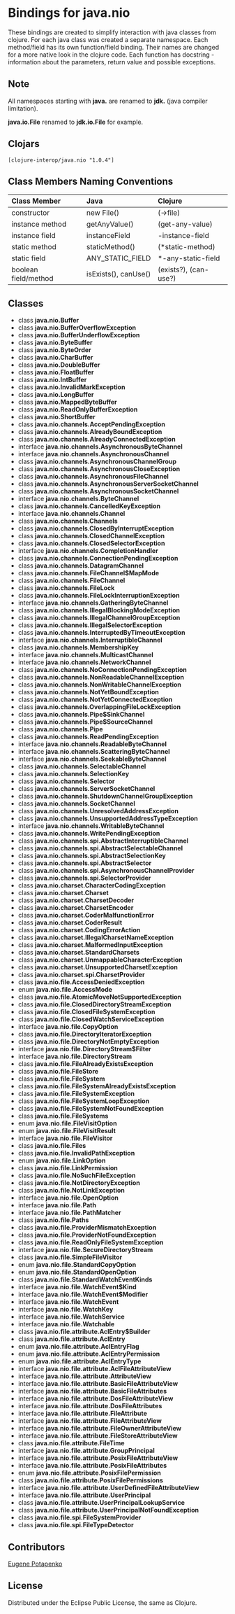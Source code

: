 # Bindings for java.nio

These bindings are created to simplify interaction with java classes from clojure.
For each java class was created a separate namespace.
Each method/field has its own function/field binding.
Their names are changed for a more native look in the clojure code. Each function has docstring - information about the parameters, return value and possible exceptions.

## Note

All namespaces starting with **java.** are renamed to **jdk.** (java compiler limitation). 

**java.io.File** renamed to **jdk.io.File** for example. 




## Clojars

```
[clojure-interop/java.nio "1.0.4"]
```

## Class Members Naming Conventions

| Class Member | Java | Clojure |
|:--|:--|:--|
| constructor | new File() | (->file) |
| instance method | getAnyValue() | (get-any-value) |
| instance field | instanceField | -instance-field |
| static method | staticMethod() | (*static-method) |
| static field | ANY_STATIC_FIELD | *-any-static-field |
| boolean field/method | isExists(), canUse() | (exists?), (can-use?) |

## Classes

- class **java.nio.Buffer**
- class **java.nio.BufferOverflowException**
- class **java.nio.BufferUnderflowException**
- class **java.nio.ByteBuffer**
- class **java.nio.ByteOrder**
- class **java.nio.CharBuffer**
- class **java.nio.DoubleBuffer**
- class **java.nio.FloatBuffer**
- class **java.nio.IntBuffer**
- class **java.nio.InvalidMarkException**
- class **java.nio.LongBuffer**
- class **java.nio.MappedByteBuffer**
- class **java.nio.ReadOnlyBufferException**
- class **java.nio.ShortBuffer**
- class **java.nio.channels.AcceptPendingException**
- class **java.nio.channels.AlreadyBoundException**
- class **java.nio.channels.AlreadyConnectedException**
- interface **java.nio.channels.AsynchronousByteChannel**
- interface **java.nio.channels.AsynchronousChannel**
- class **java.nio.channels.AsynchronousChannelGroup**
- class **java.nio.channels.AsynchronousCloseException**
- class **java.nio.channels.AsynchronousFileChannel**
- class **java.nio.channels.AsynchronousServerSocketChannel**
- class **java.nio.channels.AsynchronousSocketChannel**
- interface **java.nio.channels.ByteChannel**
- class **java.nio.channels.CancelledKeyException**
- interface **java.nio.channels.Channel**
- class **java.nio.channels.Channels**
- class **java.nio.channels.ClosedByInterruptException**
- class **java.nio.channels.ClosedChannelException**
- class **java.nio.channels.ClosedSelectorException**
- interface **java.nio.channels.CompletionHandler**
- class **java.nio.channels.ConnectionPendingException**
- class **java.nio.channels.DatagramChannel**
- class **java.nio.channels.FileChannel$MapMode**
- class **java.nio.channels.FileChannel**
- class **java.nio.channels.FileLock**
- class **java.nio.channels.FileLockInterruptionException**
- interface **java.nio.channels.GatheringByteChannel**
- class **java.nio.channels.IllegalBlockingModeException**
- class **java.nio.channels.IllegalChannelGroupException**
- class **java.nio.channels.IllegalSelectorException**
- class **java.nio.channels.InterruptedByTimeoutException**
- interface **java.nio.channels.InterruptibleChannel**
- class **java.nio.channels.MembershipKey**
- interface **java.nio.channels.MulticastChannel**
- interface **java.nio.channels.NetworkChannel**
- class **java.nio.channels.NoConnectionPendingException**
- class **java.nio.channels.NonReadableChannelException**
- class **java.nio.channels.NonWritableChannelException**
- class **java.nio.channels.NotYetBoundException**
- class **java.nio.channels.NotYetConnectedException**
- class **java.nio.channels.OverlappingFileLockException**
- class **java.nio.channels.Pipe$SinkChannel**
- class **java.nio.channels.Pipe$SourceChannel**
- class **java.nio.channels.Pipe**
- class **java.nio.channels.ReadPendingException**
- interface **java.nio.channels.ReadableByteChannel**
- interface **java.nio.channels.ScatteringByteChannel**
- interface **java.nio.channels.SeekableByteChannel**
- class **java.nio.channels.SelectableChannel**
- class **java.nio.channels.SelectionKey**
- class **java.nio.channels.Selector**
- class **java.nio.channels.ServerSocketChannel**
- class **java.nio.channels.ShutdownChannelGroupException**
- class **java.nio.channels.SocketChannel**
- class **java.nio.channels.UnresolvedAddressException**
- class **java.nio.channels.UnsupportedAddressTypeException**
- interface **java.nio.channels.WritableByteChannel**
- class **java.nio.channels.WritePendingException**
- class **java.nio.channels.spi.AbstractInterruptibleChannel**
- class **java.nio.channels.spi.AbstractSelectableChannel**
- class **java.nio.channels.spi.AbstractSelectionKey**
- class **java.nio.channels.spi.AbstractSelector**
- class **java.nio.channels.spi.AsynchronousChannelProvider**
- class **java.nio.channels.spi.SelectorProvider**
- class **java.nio.charset.CharacterCodingException**
- class **java.nio.charset.Charset**
- class **java.nio.charset.CharsetDecoder**
- class **java.nio.charset.CharsetEncoder**
- class **java.nio.charset.CoderMalfunctionError**
- class **java.nio.charset.CoderResult**
- class **java.nio.charset.CodingErrorAction**
- class **java.nio.charset.IllegalCharsetNameException**
- class **java.nio.charset.MalformedInputException**
- class **java.nio.charset.StandardCharsets**
- class **java.nio.charset.UnmappableCharacterException**
- class **java.nio.charset.UnsupportedCharsetException**
- class **java.nio.charset.spi.CharsetProvider**
- class **java.nio.file.AccessDeniedException**
- enum **java.nio.file.AccessMode**
- class **java.nio.file.AtomicMoveNotSupportedException**
- class **java.nio.file.ClosedDirectoryStreamException**
- class **java.nio.file.ClosedFileSystemException**
- class **java.nio.file.ClosedWatchServiceException**
- interface **java.nio.file.CopyOption**
- class **java.nio.file.DirectoryIteratorException**
- class **java.nio.file.DirectoryNotEmptyException**
- interface **java.nio.file.DirectoryStream$Filter**
- interface **java.nio.file.DirectoryStream**
- class **java.nio.file.FileAlreadyExistsException**
- class **java.nio.file.FileStore**
- class **java.nio.file.FileSystem**
- class **java.nio.file.FileSystemAlreadyExistsException**
- class **java.nio.file.FileSystemException**
- class **java.nio.file.FileSystemLoopException**
- class **java.nio.file.FileSystemNotFoundException**
- class **java.nio.file.FileSystems**
- enum **java.nio.file.FileVisitOption**
- enum **java.nio.file.FileVisitResult**
- interface **java.nio.file.FileVisitor**
- class **java.nio.file.Files**
- class **java.nio.file.InvalidPathException**
- enum **java.nio.file.LinkOption**
- class **java.nio.file.LinkPermission**
- class **java.nio.file.NoSuchFileException**
- class **java.nio.file.NotDirectoryException**
- class **java.nio.file.NotLinkException**
- interface **java.nio.file.OpenOption**
- interface **java.nio.file.Path**
- interface **java.nio.file.PathMatcher**
- class **java.nio.file.Paths**
- class **java.nio.file.ProviderMismatchException**
- class **java.nio.file.ProviderNotFoundException**
- class **java.nio.file.ReadOnlyFileSystemException**
- interface **java.nio.file.SecureDirectoryStream**
- class **java.nio.file.SimpleFileVisitor**
- enum **java.nio.file.StandardCopyOption**
- enum **java.nio.file.StandardOpenOption**
- class **java.nio.file.StandardWatchEventKinds**
- interface **java.nio.file.WatchEvent$Kind**
- interface **java.nio.file.WatchEvent$Modifier**
- interface **java.nio.file.WatchEvent**
- interface **java.nio.file.WatchKey**
- interface **java.nio.file.WatchService**
- interface **java.nio.file.Watchable**
- class **java.nio.file.attribute.AclEntry$Builder**
- class **java.nio.file.attribute.AclEntry**
- enum **java.nio.file.attribute.AclEntryFlag**
- enum **java.nio.file.attribute.AclEntryPermission**
- enum **java.nio.file.attribute.AclEntryType**
- interface **java.nio.file.attribute.AclFileAttributeView**
- interface **java.nio.file.attribute.AttributeView**
- interface **java.nio.file.attribute.BasicFileAttributeView**
- interface **java.nio.file.attribute.BasicFileAttributes**
- interface **java.nio.file.attribute.DosFileAttributeView**
- interface **java.nio.file.attribute.DosFileAttributes**
- interface **java.nio.file.attribute.FileAttribute**
- interface **java.nio.file.attribute.FileAttributeView**
- interface **java.nio.file.attribute.FileOwnerAttributeView**
- interface **java.nio.file.attribute.FileStoreAttributeView**
- class **java.nio.file.attribute.FileTime**
- interface **java.nio.file.attribute.GroupPrincipal**
- interface **java.nio.file.attribute.PosixFileAttributeView**
- interface **java.nio.file.attribute.PosixFileAttributes**
- enum **java.nio.file.attribute.PosixFilePermission**
- class **java.nio.file.attribute.PosixFilePermissions**
- interface **java.nio.file.attribute.UserDefinedFileAttributeView**
- interface **java.nio.file.attribute.UserPrincipal**
- class **java.nio.file.attribute.UserPrincipalLookupService**
- class **java.nio.file.attribute.UserPrincipalNotFoundException**
- class **java.nio.file.spi.FileSystemProvider**
- class **java.nio.file.spi.FileTypeDetector**

## Contributors

[Eugene Potapenko](https://github.com/potapenko/)

## License

Distributed under the Eclipse Public License, the same as Clojure.
